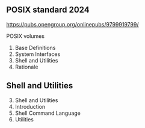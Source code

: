 ## POSIX standard 2024

https://pubs.opengroup.org/onlinepubs/9799919799/

POSIX volumes
1. Base Definitions
2. System Interfaces
3. Shell and Utilities
4. Rationale

## Shell and Utilities

3. Shell and Utilities
1. Introduction
2. Shell Command Language
3. Utilities
